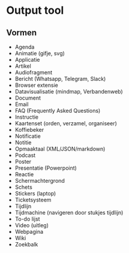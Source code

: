 # Output tool


## Vormen

* Agenda
* Animatie (gifje, svg)
* Applicatie
* Artikel
* Audiofragment
* Bericht (Whatsapp, Telegram, Slack)
* Browser extensie
* Datavisualisatie (mindmap, Verbandenweb)
* Document
* Email
* FAQ (Frequently Asked Questions)
* Instructie
* Kaartenset (orden, verzamel, organiseer)
* Koffiebeker
* Notificatie
* Notitie
* Opmaaktaal (XML/JSON/markdown)
* Podcast
* Poster
* Presentatie (Powerpoint)
* Reactie
* Schermachtergrond
* Schets
* Stickers (laptop)
* Ticketsysteem
* Tijdlijn
* Tijdmachine (navigeren door stukjes tijdlijn)
* To-do lijst
* Video (uitleg)
* Webpagina
* Wiki
* Zoekbalk